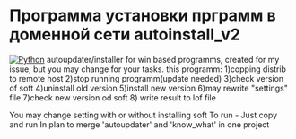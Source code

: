 # Программа установки прграмм в доменной сети autoinstall_v2
[![Python](https://img.shields.io/badge/-Python-464646?style=flat-square&logo=Python)](https://www.python.org/)
autoupdater/installer for win based programms, created for my issue, but you may change for your tasks.
this programm: 
1)copping distrib to remote host 
2)stop running programm(update needed) 
3)check version of soft
4)uninstall old version
5)install new version
6)may rewrite "settings" file
7)check new version od soft
8) write result to lof file

You may change setting with or without installing soft
To run - Just copy and run
In plan to merge 'autoupdater' and 'know_what' in one project
